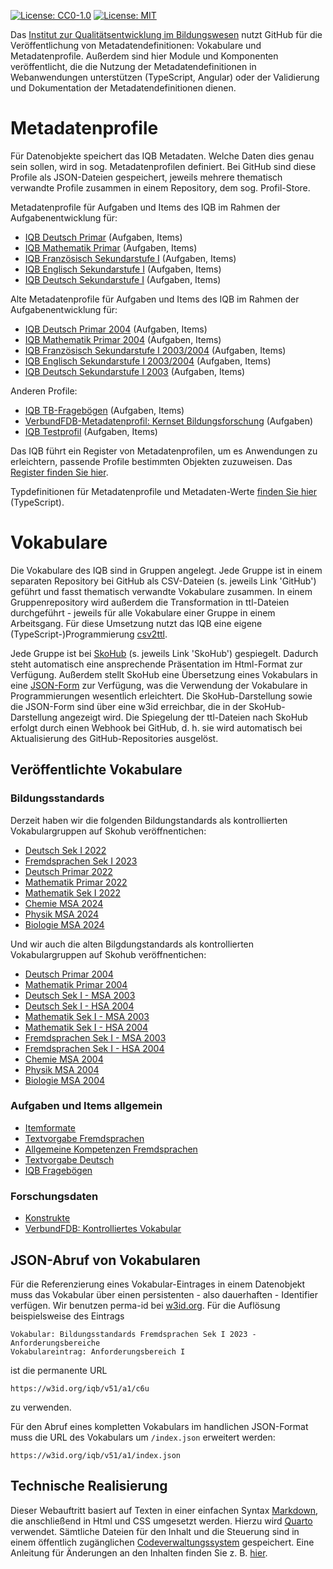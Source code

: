 [![License: CC0-1.0](https://img.shields.io/badge/License-CC0_1.0-lightgrey.svg)](http://creativecommons.org/publicdomain/zero/1.0/)
[![License: MIT](https://img.shields.io/badge/License-MIT-yellow.svg)](https://opensource.org/licenses/MIT)

Das [Institut zur Qualitätsentwicklung im Bildungswesen](https://www.iqb.hu-berlin.de) nutzt GitHub für die Veröffentlichung von Metadatendefinitionen: Vokabulare und Metadatenprofile. Außerdem sind hier Module und Komponenten veröffentlicht, die die Nutzung der Metadatendefinitionen in Webanwendungen unterstützen (TypeScript, Angular) oder der Validierung und Dokumentation der Metadatendefinitionen dienen. 

# Metadatenprofile

Für Datenobjekte speichert das IQB Metadaten. Welche Daten dies genau sein sollen, wird in sog. Metadatenprofilen definiert. Bei GitHub sind diese Profile als JSON-Dateien gespeichert, jeweils mehrere thematisch verwandte Profile zusammen in einem Repository, dem sog. Profil-Store.

Metadatenprofile für Aufgaben und Items des IQB im Rahmen der Aufgabenentwicklung für:

  * [IQB Deutsch Primar](https://iqb-vocabs.github.io/p12/) (Aufgaben, Items)
  * [IQB Mathematik Primar](https://iqb-vocabs.github.io/p11/) (Aufgaben, Items)
  * [IQB Französisch Sekundarstufe I](https://iqb-vocabs.github.io/p52/) (Aufgaben, Items)
  * [IQB Englisch Sekundarstufe I](https://iqb-vocabs.github.io/p53/) (Aufgaben, Items)
  * [IQB Deutsch Sekundarstufe I](https://iqb-vocabs.github.io/p16/) (Aufgaben, Items)

Alte Metadatenprofile für Aufgaben und Items des IQB im Rahmen der Aufgabenentwicklung für:

  * [IQB Deutsch Primar 2004](https://iqb-vocabs.github.io/p14/) (Aufgaben, Items)
  * [IQB Mathematik Primar 2004](https://iqb-vocabs.github.io/p15/) (Aufgaben, Items)
  * [IQB Französisch Sekundarstufe I 2003/2004](https://iqb-vocabs.github.io/p55/) (Aufgaben, Items)
  * [IQB Englisch Sekundarstufe I 2003/2004](https://iqb-vocabs.github.io/p54/) (Aufgaben, Items)
  * [IQB Deutsch Sekundarstufe I 2003](https://iqb-vocabs.github.io/p17/) (Aufgaben, Items)

Anderen Profile:

  * [IQB TB-Fragebögen](https://iqb-vocabs.github.io/p60/) (Aufgaben, Items)
  * [VerbundFDB-Metadatenprofil: Kernset Bildungsforschung](https://iqb-vocabs.github.io/p80/) (Aufgaben)
  * [IQB Testprofil](https://iqb-vocabs.github.io/p99/) (Aufgaben, Items)


Das IQB führt ein Register von Metadatenprofilen, um es Anwendungen zu erleichtern, passende Profile bestimmten Objekten zuzuweisen. Das [Register finden Sie hier](https://github.com/iqb-vocabs/profile-registry).

Typdefinitionen für Metadatenprofile und Metadaten-Werte [finden Sie hier](https://github.com/iqb-vocabs/metadata#readme) (TypeScript).

# Vokabulare
Die Vokabulare des IQB sind in Gruppen angelegt. Jede Gruppe ist in einem separaten Repository bei GitHub als CSV-Dateien (s. jeweils Link 'GitHub') geführt und fasst thematisch verwandte Vokabulare zusammen. In einem Gruppenrepository wird außerdem die Transformation in ttl-Dateien durchgeführt - jeweils für alle Vokabulare einer Gruppe in einem Arbeitsgang. Für diese Umsetzung nutzt das IQB eine eigene (TypeScript-)Programmierung [csv2ttl](https://github.com/iqb-vocabs/csv2ttl#readme).

Jede Gruppe ist bei [SkoHub](https://skohub.io) (s. jeweils Link 'SkoHub') gespiegelt. Dadurch steht automatisch eine ansprechende Präsentation im Html-Format zur Verfügung. Außerdem stellt SkoHub eine Übersetzung eines Vokabulars in eine [JSON-Form](#json-abruf-von-vokabularen) zur Verfügung, was die Verwendung der Vokabulare in Programmierungen wesentlich erleichtert. Die SkoHub-Darstellung sowie die JSON-Form sind über eine w3id erreichbar, die in der SkoHub-Darstellung angezeigt wird. Die Spiegelung der ttl-Dateien nach SkoHub erfolgt durch einen Webhook bei GitHub, d. h. sie wird automatisch bei Aktualisierung des GitHub-Repositories ausgelöst.

## Veröffentlichte Vokabulare

### Bildungsstandards
Derzeit haben wir die folgenden Bildungstandards als kontrollierten Vokabulargruppen auf Skohub veröffnentichen:

* [Deutsch Sek I 2022](https://skohub.io/iqb-vocabs/v34/heads/master/index.de.html)
* [Fremdsprachen Sek I 2023](https://skohub.io/iqb-vocabs/v56/heads/master/index.de.html)
* [Deutsch Primar 2022](https://skohub.io/iqb-vocabs/v12/heads/master/index.de.html)
* [Mathematik Primar 2022](https://skohub.io/iqb-vocabs/v10/heads/master/index.de.html)
* [Mathematik Sek I 2022](https://skohub.io/iqb-vocabs/v51/heads/master/index.de.html)
* [Chemie MSA 2024](https://skohub.io/iqb-vocabs/v41/heads/master/index.de.html)
* [Physik MSA 2024](https://skohub.io/iqb-vocabs/v47/heads/master/index.de.html)
* [Biologie MSA 2024](https://skohub.io/iqb-vocabs/v44/heads/master/index.de.html)

Und wir auch die alten Bilgdungstandards als kontrollierten Vokabulargruppen auf Skohub veröffnentichen:

* [Deutsch Primar 2004](https://skohub.io/iqb-vocabs/v13/heads/master/index.de.html)
* [Mathematik Primar 2004](https://skohub.io/iqb-vocabs/v09/heads/master/index.de.html)
* [Deutsch Sek I - MSA 2003](https://skohub.io/iqb-vocabs/v31/heads/master/index.de.html)
* [Deutsch Sek I - HSA 2004](https://skohub.io/iqb-vocabs/v30/heads/master/index.de.html)
* [Mathematik Sek I - MSA 2003](https://skohub.io/iqb-vocabs/v53/heads/master/index.de.html)
* [Mathematik Sek I - HSA 2004](https://skohub.io/iqb-vocabs/v52/heads/master/index.de.html)
* [Fremdsprachen Sek I - MSA 2003](https://skohub.io/iqb-vocabs/v57/heads/master/index.de.html)
* [Fremdsprachen Sek I - HSA 2004](https://skohub.io/iqb-vocabs/v58/heads/master/index.de.html)
* [Chemie MSA 2004](https://skohub.io/iqb-vocabs/v40/heads/master/index.de.html)
* [Physik MSA 2004](https://skohub.io/iqb-vocabs/v46/heads/master/index.de.html)
* [Biologie MSA 2004](https://skohub.io/iqb-vocabs/v43/heads/master/index.de.html)

### Aufgaben und Items allgemein

* [Itemformate](https://skohub.io/iqb-vocabs/v27/heads/master/index.de.html)
* [Textvorgabe Fremdsprachen](https://skohub.io/iqb-vocabs/v25/heads/master/index.de.html)
* [Allgemeine Kompetenzen Fremdsprachen](https://skohub.io/iqb-vocabs/v26/heads/master/index.de.html)
* [Textvorgabe Deutsch](https://skohub.io/iqb-vocabs/v28/heads/master/index.de.html)
* [IQB Fragebögen](https://skohub.io/iqb-vocabs/v37/heads/master/index.de.html)

### Forschungsdaten

* [Konstrukte](https://skohub.io/iqb-vocabs/v87/heads/master/index.de.html)
* [VerbundFDB: Kontrolliertes Vokabular](https://skohub.io/iqb-vocabs/v85/heads/master/index.de.html)

## JSON-Abruf von Vokabularen

Für die Referenzierung eines Vokabular-Eintrages in einem Datenobjekt muss das Vokabular über einen persistenten - also dauerhaften - Identifier verfügen. Wir benutzen perma-id bei [w3id.org](https://w3id.org/). Für die Auflösung beispielsweise des Eintrags
```
Vokabular: Bildungsstandards Fremdsprachen Sek I 2023 - Anforderungsbereiche
Vokabulareintrag: Anforderungsbereich I
```

ist die permanente URL
```
https://w3id.org/iqb/v51/a1/c6u
```
zu verwenden.

Für den Abruf eines kompletten Vokabulars im handlichen JSON-Format muss die URL des Vokabulars um `/index.json` erweitert werden:
```
https://w3id.org/iqb/v51/a1/index.json
```

## Technische Realisierung

Dieser Webauftritt basiert auf Texten in einer einfachen Syntax [Markdown](https://markdown.de/), die anschließend in Html und CSS umgesetzt werden. Hierzu wird [Quarto](https://quarto.org/) verwendet. Sämtliche Dateien für den Inhalt und die Steuerung sind in einem öffentlich zugänglichen [Codeverwaltungssystem](https://github.com/verona-interfaces/verona-interfaces.github.io) gespeichert. Eine Anleitung für Änderungen an den Inhalten finden Sie z. B. [hier](https://github.com/iqb-berlin/vera-info?tab=readme-ov-file#readme).
